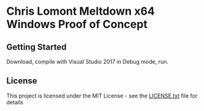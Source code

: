 # Chris Lomont Meltdown x64 Windows Proof of Concept

## Getting Started

Download, compile with Visual Studio 2017 in Debug mode, run.


## License

This project is licensed under the MIT License - see the [LICENSE.txt](LICENSE.txt) file for details

